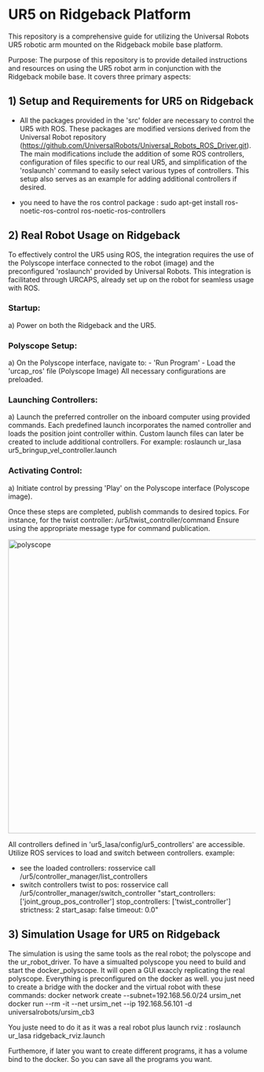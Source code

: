 # UR5 on Ridgeback Platform

This repository is a comprehensive guide for utilizing the Universal Robots UR5 robotic arm mounted on the Ridgeback mobile base platform.

Purpose:
The purpose of this repository is to provide detailed instructions and resources on using the UR5 robot arm in conjunction with the Ridgeback mobile base. It covers three primary aspects:

## 1) Setup and Requirements for UR5 on Ridgeback
- All the packages provided in the 'src' folder are necessary to control the UR5 with ROS. These packages are modified versions derived from the Universal Robot repository (https://github.com/UniversalRobots/Universal_Robots_ROS_Driver.git). The main modifications include the addition of some ROS controllers, configuration of files specific to our real UR5, and simplification of the 'roslaunch' command to easily select various types of controllers. This setup also serves as an example for adding additional controllers if desired.

- you need to have the ros control package : sudo apt-get install ros-noetic-ros-control ros-noetic-ros-controllers

## 2) Real Robot Usage on Ridgeback
To effectively control the UR5 using ROS, the integration requires the use of the Polyscope interface connected to the robot (image) and the preconfigured 'roslaunch' provided by Universal Robots. This integration is facilitated through URCAPS, already set up on the robot for seamless usage with ROS.


### Startup:
a) Power on both the Ridgeback and the UR5.

### Polyscope Setup:
a) On the Polyscope interface, navigate to:
    - 'Run Program'
    - Load the 'urcap_ros' file (Polyscope Image)
All necessary configurations are preloaded.

### Launching Controllers:
a) Launch the preferred controller on the inboard computer using provided commands.
 Each predefined launch incorporates the named controller and loads the position joint controller within. Custom launch files can later be created to include additional controllers.
 For example: roslaunch ur_lasa ur5_bringup_vel_controller.launch 

### Activating Control:
a) Initiate control by pressing 'Play' on the Polyscope interface (Polyscope image).

Once these steps are completed, publish commands to desired topics. For instance, for the twist controller:
/ur5/twist_controller/command Ensure using the appropriate message type for command publication.

<img width="598" alt="polyscope" src="https://github.com/bonato47/ridgeback_ur5/assets/61695400/6602d7c3-0cf7-450e-83ef-2ee70f2d69eb">


All controllers defined in 'ur5_lasa/config/ur5_controllers' are accessible. Utilize ROS services to load and switch between controllers.
example:
- see the loaded controllers: 
rosservice call /ur5/controller_manager/list_controllers   
- switch controllers twist to pos: 
rosservice call /ur5/controller_manager/switch_controller "start_controllers: ['joint_group_pos_controller']
stop_controllers: ['twist_controller']
strictness: 2
start_asap: false
timeout: 0.0" 


## 3) Simulation Usage for UR5 on Ridgeback
The simulation is using the same tools as the real robot; the polyscope and the ur_robot_driver.
To have a simualted polyscope you need to build and start the docker_polyscope. 
It will open a GUI exaccly replicating the real polyscope. Everything is preconfigured on the docker as well. 
you just need to create a bridge with the docker and the virtual robot with these commands:
docker network create --subnet=192.168.56.0/24 ursim_net
docker run --rm -it --net ursim_net --ip 192.168.56.101 -d universalrobots/ursim_cb3


You juste need to do it as it was a real robot plus launch rviz : 
roslaunch ur_lasa ridgeback_rviz.launch

Furthemore, if later you want to create different programs, it has a volume bind to the docker. So you can save all the programs you want.







